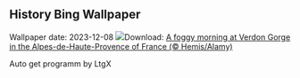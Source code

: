 ## History Bing Wallpaper
Wallpaper date: 2023-12-08
![](https://www.bing.com/th?id=OHR.GrandCanyonVerdon_EN-CA6319133080_UHD.jpg&w=1000)Download: [A foggy morning at Verdon Gorge in the Alpes-de-Haute-Provence of France (© Hemis/Alamy)](https://www.bing.com/th?id=OHR.GrandCanyonVerdon_EN-CA6319133080_UHD.jpg)

Auto get programm by LtgX
